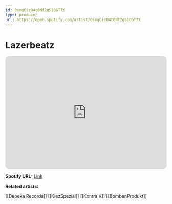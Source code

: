```yaml
---
id: 0smqCizO4t0Nf2g51OGT7X
type: producer
url: https://open.spotify.com/artist/0smqCizO4t0Nf2g51OGT7X
---
```

# Lazerbeatz

<iframe style="border-radius:12px" src="https://open.spotify.com/embed/artist/0smqCizO4t0Nf2g51OGT7X" width="100%" height="352" frameBorder="0" allowfullscreen="" allow="autoplay; clipboard-write; encrypted-media; fullscreen; picture-in-picture" loading="lazy"></iframe>

**Spotify URL:** [Link](https://open.spotify.com/artist/0smqCizO4t0Nf2g51OGT7X)

**Related artists:**

[[Depeka Records]]
[[KiezSpezial]]
[[Kontra K]]
[[BombenProdukt]]
